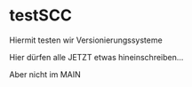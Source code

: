 # testSCC
Hiermit testen wir Versionierungssysteme

Hier dürfen alle JETZT etwas hineinschreiben...

Aber nicht im MAIN

